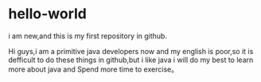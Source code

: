 # hello-world
i am new,and this is my first repository in github.

Hi guys,i am a primitive java developers now and my english is poor,so it is defficult to do these things in github,but i like java 
i will do my best to learn more about java and Spend more time to exercise。
